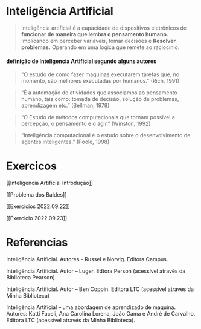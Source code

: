 # Inteligência Artificial

> Inteligência artificial é a capacidade de dispositivos eletrônicos de **funcionar de maneira que lembra o pensamento humano.** Implicando em perceber variáveis, tomar decisões e **Resolver problemas.** Operando em uma logica que remete ao raciocínio.

#### definição de Inteligencia Artificial segundo alguns autores
> "O estudo de como fazer maquinas executarem tarefas que, no momento, são melhores executadas por humanos." (Rich, 1991)

> “É a automação de atividades que associamos ao pensamento humano, tais como: tomada de decisão, solução de problemas, aprendizagem etc.” (Bellman, 1978)

> “O Estudo de métodos computacionais que tornam possível a percepção, o pensamento e o agir.” (Winston, 1992)

>“Inteligência computacional é o estudo sobre o desenvolvimento de agentes inteligentes.” (Poole, 1998)

# Exercicos
[[Inteligencia Artificial Introdução]]

[[Problema dos Baldes]]

[[Exercicios 2022.09.22]]

[[Exercicio 2022.09.23]]

# Referencias
Inteligência Artificial. Autores - Russel e Norvig. Editora Campus.

Inteligência Artificial. Autor – Luger. Edtora Person (acessível através da Biblioteca Pearson)

Inteligência Artificial. Autor – Ben Coppin. Editora LTC (acessível através da Minha Biblioteca)

Inteligência Artificial – uma abordagem de aprendizado de máquina. Autores: Katti Faceli, Ana Carolina Lorena, João Gama e André de Carvalho. Editora LTC (acessível através da Minha Biblioteca).
